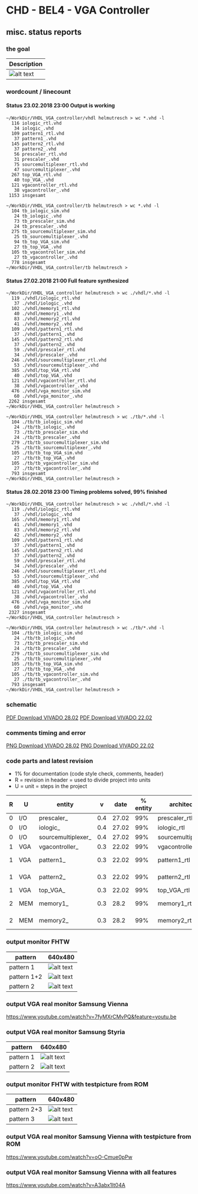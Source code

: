 # CHD - BEL4 - VGA Controller

## misc. status reports

### the goal

| Description |
|--------------------|
| ![alt text](doku/goal.png "goal VGA") |

### wordcount / linecount

#### Status 23.02.2018 23:00 Output is working

	~/WorkDir/VHDL_VGA_controller/vhdl helmutresch > wc *.vhd -l
	  116 iologic_rtl.vhd
	   34 iologic_.vhd
	  109 pattern1_rtl.vhd
	   37 pattern1_.vhd
	  145 pattern2_rtl.vhd
	   37 pattern2_.vhd
	   56 prescaler_rtl.vhd
	   31 prescaler_.vhd
	   75 sourcemultiplexer_rtl.vhd
	   47 sourcemultiplexer_.vhd
	  267 top_VGA_rtl.vhd
	   40 top_VGA_.vhd
	  121 vgacontroller_rtl.vhd
	   38 vgacontroller_.vhd
	 1153 insgesamt

	~/WorkDir/VHDL_VGA_controller/tb helmutresch > wc *.vhd -l
	  104 tb_iologic_sim.vhd
	   24 tb_iologic_.vhd
	   73 tb_prescaler_sim.vhd
	   24 tb_prescaler_.vhd
	  275 tb_sourcemultiplexer_sim.vhd
	   25 tb_sourcemultiplexer_.vhd
	   94 tb_top_VGA_sim.vhd
	   27 tb_top_VGA_.vhd
	  105 tb_vgacontroller_sim.vhd
	   27 tb_vgacontroller_.vhd
	  778 insgesamt
	~/WorkDir/VHDL_VGA_controller/tb helmutresch > 

#### Status 27.02.2018 21:00 Full feature synthesized

	~/WorkDir/VHDL_VGA_controller helmutresch > wc ./vhdl/*.vhd -l
	  119 ./vhdl/iologic_rtl.vhd
	   37 ./vhdl/iologic_.vhd
	  102 ./vhdl/memory1_rtl.vhd
	   40 ./vhdl/memory1_.vhd
	   83 ./vhdl/memory2_rtl.vhd
	   41 ./vhdl/memory2_.vhd
	  109 ./vhdl/pattern1_rtl.vhd
	   37 ./vhdl/pattern1_.vhd
	  145 ./vhdl/pattern2_rtl.vhd
	   37 ./vhdl/pattern2_.vhd
	   59 ./vhdl/prescaler_rtl.vhd
	   34 ./vhdl/prescaler_.vhd
	  246 ./vhdl/sourcemultiplexer_rtl.vhd
	   53 ./vhdl/sourcemultiplexer_.vhd
	  385 ./vhdl/top_VGA_rtl.vhd
	   40 ./vhdl/top_VGA_.vhd
	  121 ./vhdl/vgacontroller_rtl.vhd
	   38 ./vhdl/vgacontroller_.vhd
	  476 ./vhdl/vga_monitor_sim.vhd
	   60 ./vhdl/vga_monitor_.vhd
	 2262 insgesamt
	~/WorkDir/VHDL_VGA_controller helmutresch > 

	~/WorkDir/VHDL_VGA_controller helmutresch > wc ./tb/*.vhd -l
	  104 ./tb/tb_iologic_sim.vhd
	   24 ./tb/tb_iologic_.vhd
	   73 ./tb/tb_prescaler_sim.vhd
	   24 ./tb/tb_prescaler_.vhd
	  279 ./tb/tb_sourcemultiplexer_sim.vhd
	   25 ./tb/tb_sourcemultiplexer_.vhd
	  105 ./tb/tb_top_VGA_sim.vhd
	   27 ./tb/tb_top_VGA_.vhd
	  105 ./tb/tb_vgacontroller_sim.vhd
	   27 ./tb/tb_vgacontroller_.vhd
	  793 insgesamt
	~/WorkDir/VHDL_VGA_controller helmutresch > 

#### Status 28.02.2018 23:00 Timing problems solved, 99% finished

	~/WorkDir/VHDL_VGA_controller helmutresch > wc ./vhdl/*.vhd -l
	  119 ./vhdl/iologic_rtl.vhd
	   37 ./vhdl/iologic_.vhd
	  165 ./vhdl/memory1_rtl.vhd
	   41 ./vhdl/memory1_.vhd
	   83 ./vhdl/memory2_rtl.vhd
	   42 ./vhdl/memory2_.vhd
	  109 ./vhdl/pattern1_rtl.vhd
	   37 ./vhdl/pattern1_.vhd
	  145 ./vhdl/pattern2_rtl.vhd
	   37 ./vhdl/pattern2_.vhd
	   59 ./vhdl/prescaler_rtl.vhd
	   34 ./vhdl/prescaler_.vhd
	  246 ./vhdl/sourcemultiplexer_rtl.vhd
	   53 ./vhdl/sourcemultiplexer_.vhd
	  385 ./vhdl/top_VGA_rtl.vhd
	   40 ./vhdl/top_VGA_.vhd
	  121 ./vhdl/vgacontroller_rtl.vhd
	   38 ./vhdl/vgacontroller_.vhd
	  476 ./vhdl/vga_monitor_sim.vhd
	   60 ./vhdl/vga_monitor_.vhd
	 2327 insgesamt
	~/WorkDir/VHDL_VGA_controller helmutresch > 

	~/WorkDir/VHDL_VGA_controller helmutresch > wc ./tb/*.vhd -l
	  104 ./tb/tb_iologic_sim.vhd
	   24 ./tb/tb_iologic_.vhd
	   73 ./tb/tb_prescaler_sim.vhd
	   24 ./tb/tb_prescaler_.vhd
	  279 ./tb/tb_sourcemultiplexer_sim.vhd
	   25 ./tb/tb_sourcemultiplexer_.vhd
	  105 ./tb/tb_top_VGA_sim.vhd
	   27 ./tb/tb_top_VGA_.vhd
	  105 ./tb/tb_vgacontroller_sim.vhd
	   27 ./tb/tb_vgacontroller_.vhd
	  793 insgesamt
	~/WorkDir/VHDL_VGA_controller helmutresch > 

### schematic

[PDF Download VIVADO 28.02](doku/28.02.2018_schematic.pdf)
[PDF Download VIVADO 22.02](doku/22.02.2018_schematic.pdf)

### comments timing and error

[PNG Download VIVADO 28.02](doku/28.02.2018_errors.png)
[PNG Download VIVADO 22.02](doku/22.02.2018_errors.png)

### code parts and latest revision

- 1% for documentation (code style check, comments, header)
- R = revision in header = used to divide project into units
- U = unit = steps in the project

| R | U | entity | v | date | % entity | architecture | % code | remark |
| -------- | ---- | ------ | ------- | ---- | -------- | ------------ | ------ | ------ |
| 0 | I/O | prescaler_ | 0.4 | 27.02 | 99% | prescaler_rtl | 99% | - |
| 0 | I/O | iologic_ | 0.4 | 27.02 | 99% | iologic_rtl | 99% | - |
| 0 | I/O | sourcemultiplexer_ | 0.4 | 27.02 | 99% | sourcemultiplexer_rtl | 99% | - |
| 1 | VGA | vgacontroller_ | 0.3 | 22.02 | 99% | vgacontroller_rtl | 99% | - |
| 1 | VGA | pattern1_ | 0.3 | 22.02 | 99% | pattern1_rtl | 94% | timing-check |
| 1 | VGA | pattern2_ | 0.3 | 22.02 | 99% | pattern2_rtl | 94% | timing-check |
| 1 | VGA | top_VGA_ | 0.3 | 22.02 | 99% | top_VGA_rtl | 99% | synthesized |
| 2 | MEM | memory1_ | 0.3 | 28.2 | 99% | memory1_rtl | 99% | timing-check |
| 2 | MEM | memory2_ | 0.3 | 28.2 | 99% | memory2_rtl | 99% | timing-check |

### output monitor FHTW

| pattern | 640x480 |
|-------- | ------- |
| pattern 1 	| ![alt text](doku/frame01.png "pattern 1") |
| pattern 1+2 |  ![alt text](doku/frame02.png "pattern 1+2") |
| pattern 2 |  ![alt text](doku/frame03.png "pattern 2") |

### output VGA real monitor Samsung Vienna

https://www.youtube.com/watch?v=7fyMXrCMvPQ&feature=youtu.be

### output VGA real monitor Samsung Styria

| pattern | 640x480 |
|-------- | ------- |
| pattern 1 | ![alt text](doku/fotopattern01.jpg "pattern 1") |
| pattern 2 | ![alt text](doku/fotopattern02.jpg "pattern 2") |

### output monitor FHTW with testpicture from ROM

| pattern | 640x480 |
|-------- | ------- |
| pattern 2+3 | ![alt text](doku/frame04.png "pattern 1") |
| pattern 3 |  ![alt text](doku/frame05.png "pattern 1+2") |

### output VGA real monitor Samsung Vienna with testpicture from ROM

https://www.youtube.com/watch?v=oO-Cmue0pPw

### output VGA real monitor Samsung Vienna with all features

https://www.youtube.com/watch?v=A3abx1It04A
